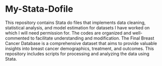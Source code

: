 # My-Stata-Dofile
This repository contains Stata do files that implements data cleaning, statistical analysis, and model estimation for datasets I have worked on which I will need permission for. The codes are organized and well-commented to facilitate understanding and modification.
The Final Breast Cancer Database is a comprehensive dataset that aims to provide valuable insights into breast cancer demographics, treatment, and outcomes. This repository includes scripts for processing and analyzing the data using Stata.
